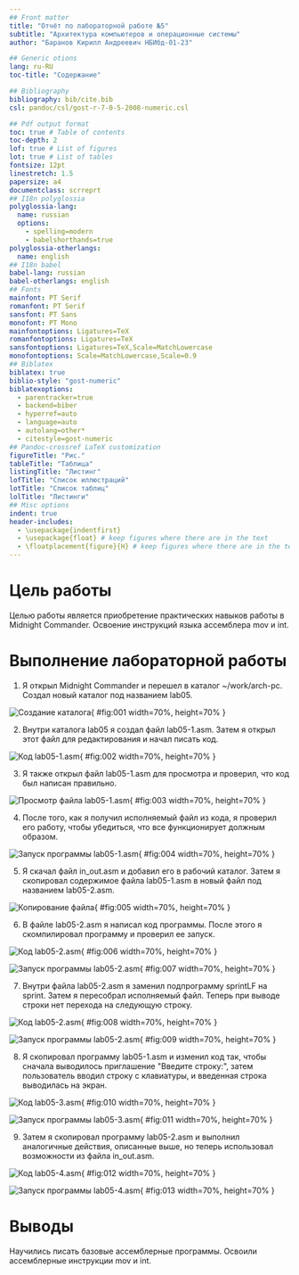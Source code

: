 ```yaml
---
## Front matter
title: "Отчёт по лабораторной работе №5"
subtitle: "Архитектура компьютеров и операционные системы"
author: "Баранов Кирилл Андреевич НБИбд-01-23"

## Generic otions
lang: ru-RU
toc-title: "Содержание"

## Bibliography
bibliography: bib/cite.bib
csl: pandoc/csl/gost-r-7-0-5-2008-numeric.csl

## Pdf output format
toc: true # Table of contents
toc-depth: 2
lof: true # List of figures
lot: true # List of tables
fontsize: 12pt
linestretch: 1.5
papersize: a4
documentclass: scrreprt
## I18n polyglossia
polyglossia-lang:
  name: russian
  options:
	- spelling=modern
	- babelshorthands=true
polyglossia-otherlangs:
  name: english
## I18n babel
babel-lang: russian
babel-otherlangs: english
## Fonts
mainfont: PT Serif
romanfont: PT Serif
sansfont: PT Sans
monofont: PT Mono
mainfontoptions: Ligatures=TeX
romanfontoptions: Ligatures=TeX
sansfontoptions: Ligatures=TeX,Scale=MatchLowercase
monofontoptions: Scale=MatchLowercase,Scale=0.9
## Biblatex
biblatex: true
biblio-style: "gost-numeric"
biblatexoptions:
  - parentracker=true
  - backend=biber
  - hyperref=auto
  - language=auto
  - autolang=other*
  - citestyle=gost-numeric
## Pandoc-crossref LaTeX customization
figureTitle: "Рис."
tableTitle: "Таблица"
listingTitle: "Листинг"
lofTitle: "Список иллюстраций"
lotTitle: "Список таблиц"
lolTitle: "Листинги"
## Misc options
indent: true
header-includes:
  - \usepackage{indentfirst}
  - \usepackage{float} # keep figures where there are in the text
  - \floatplacement{figure}{H} # keep figures where there are in the text
---
```


# Цель работы

Целью работы является приобретение практических навыков работы в Midnight Commander. 
Освоение инструкций языка ассемблера mov и int.

# Выполнение лабораторной работы

1. Я открыл Midnight Commander и перешел в каталог ~/work/arch-pc. Создал новый каталог под названием lab05.

![Создание каталога](image/01.png){ #fig:001 width=70%, height=70% }

2. Внутри каталога lab05 я создал файл lab05-1.asm. Затем я открыл этот файл для редактирования и начал писать код.

![Код lab05-1.asm](image/02.png){ #fig:002 width=70%, height=70% }

3. Я также открыл файл lab05-1.asm для просмотра и проверил, что код был написан правильно.

![Просмотр файла lab05-1.asm](image/03.png){ #fig:003 width=70%, height=70% }

4. После того, как я получил исполняемый файл из кода, я проверил его работу, чтобы убедиться, что все функционирует должным образом.

![Запуск программы lab05-1.asm](image/04.png){ #fig:004 width=70%, height=70% }

5. Я скачал файл in_out.asm и добавил его в рабочий каталог. Затем я скопировал содержимое файла lab05-1.asm в новый файл под названием lab05-2.asm.

![Копирование файла](image/05.png){ #fig:005 width=70%, height=70% }

6. В файле lab05-2.asm я написал код программы. После этого я скомпилировал программу и проверил ее запуск.

![Код lab05-2.asm](image/06.png){ #fig:006 width=70%, height=70% }

![Запуск программы lab05-2.asm](image/07.png){ #fig:007 width=70%, height=70% }

7. Внутри файла lab05-2.asm я заменил подпрограмму sprintLF на sprint. Затем я пересобрал исполняемый файл. Теперь при выводе строки нет перехода на следующую строку.

![Код lab05-2.asm](image/08.png){ #fig:008 width=70%, height=70% }

![Запуск программы lab05-2.asm](image/09.png){ #fig:009 width=70%, height=70% }

8. Я скопировал программу lab05-1.asm и изменил код так, чтобы сначала выводилось приглашение "Введите строку:", затем пользователь вводил строку с клавиатуры, и введенная строка выводилась на экран.

![Код lab05-3.asm](image/10.png){ #fig:010 width=70%, height=70% }

![Запуск программы lab05-3.asm](image/11.png){ #fig:011 width=70%, height=70% }

9. Затем я скопировал программу lab05-2.asm и выполнил аналогичные действия, описанные выше, но теперь использовал возможности из файла in_out.asm.

![Код lab05-4.asm](image/12.png){ #fig:012 width=70%, height=70% }

![Запуск программы lab05-4.asm](image/13.png){ #fig:013 width=70%, height=70% }

# Выводы

Научились писать базовые ассемблерные программы. Освоили ассемблерные инструкции mov и int.